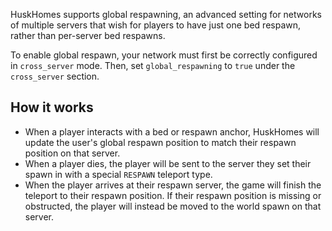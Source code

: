 HuskHomes supports global respawning, an advanced setting for networks of multiple servers that wish for players to have just one bed respawn, rather than per-server bed respawns.

To enable global respawn, your network must first be correctly configured in `cross_server` mode. Then, set `global_respawning` to `true` under the `cross_server` section.

## How it works
* When a player interacts with a bed or respawn anchor, HuskHomes will update the user's global respawn position to match their respawn position on that server.
* When a player dies, the player will be sent to the server they set their spawn in with a special `RESPAWN` teleport type.
* When the player arrives at their respawn server, the game will finish the teleport to their respawn position. If their respawn position is missing or obstructed, the player will instead be moved to the world spawn on that server.